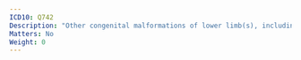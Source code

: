 ```yaml
---
ICD10: Q742
Description: "Other congenital malformations of lower limb(s), including pelvic girdle"
Matters: No
Weight: 0
---
```


